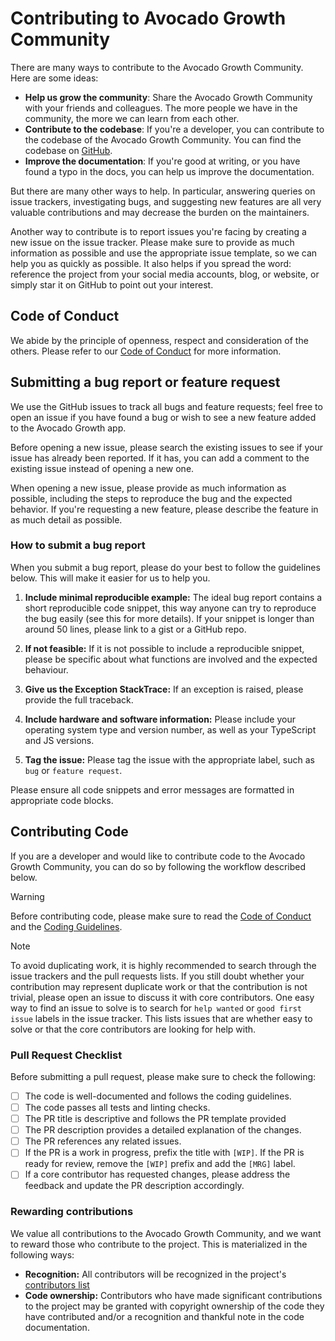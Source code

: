 # Contributing to Avocado Growth Community

There are many ways to contribute to the Avocado Growth Community. Here are some ideas:

- **Help us grow the community**: Share the Avocado Growth Community with your friends and colleagues. The more people we have in the community, the more we can learn from each other.
- **Contribute to the codebase**: If you're a developer, you can contribute to the codebase of the Avocado Growth Community. You can find the codebase on [GitHub](https://github.com/quentinhaenn/avocadoGrowthDjango).
- **Improve the documentation**: If you're good at writing, or you have found a typo in the docs, you can help us improve the documentation.

But there are many other ways to help. In particular, answering queries on issue trackers, investigating bugs, and suggesting new features are all very valuable contributions and may decrease the burden on the maintainers.

Another way to contribute is to report issues you're facing by creating a new issue on the issue tracker. Please make sure to provide as much information as possible and use the appropriate issue template, so we can help you as quickly as possible. It also helps if you spread the word: reference the project from your social media accounts, blog, or website, or simply star it on GitHub to point out your interest.


## Code of Conduct
We abide by the principle of openness, respect and consideration of the others. Please refer to our [Code of Conduct](CODE_OF_CONDUCT.md) for more information.

## Submitting a bug report or feature request

We use the GitHub issues to track all bugs and feature requests; feel free to open an issue if you have found a bug or wish to see a new feature added to the Avocado Growth app.

Before opening a new issue, please search the existing issues to see if your issue has already been reported. If it has, you can add a comment to the existing issue instead of opening a new one.

When opening a new issue, please provide as much information as possible, including the steps to reproduce the bug and the expected behavior. If you're requesting a new feature, please describe the feature in as much detail as possible.

### How to submit a bug report

When you submit a bug report, please do your best to follow the guidelines below. This will make it easier for us to help you.

1. **Include minimal reproducible example:** The ideal bug report contains a short reproducible code snippet, this way anyone can try to reproduce the bug easily (see this for more details). If your snippet is longer than around 50 lines, please link to a gist or a GitHub repo.

2. **If not feasible:** If it is not possible to include a reproducible snippet, please be specific about what functions are involved and the expected behaviour.

3. **Give us the Exception StackTrace:** If an exception is raised, please provide the full traceback.

4. **Include hardware and software information:** Please include your operating system type and version number, as well as your TypeScript and JS versions.
5. **Tag the issue:** Please tag the issue with the appropriate label, such as `bug` or `feature request`.

Please ensure all code snippets and error messages are formatted in appropriate code blocks.

## Contributing Code

If you are a developer and would like to contribute code to the Avocado Growth Community, you can do so by following the workflow described below.

> [!WARNING]
> Before contributing code, please make sure to read the [Code of Conduct](CODE_OF_CONDUCT.md) and the [Coding Guidelines](GUIDELINES.md).


> [!NOTE]
> To avoid duplicating work, it is highly recommended to search through the issue trackers and the pull requests lists. If you still doubt whether your contribution may represent duplicate work or that the contribution is not trivial, please open an issue to discuss it with core contributors.
> One easy way to find an issue to solve is to search for `help wanted` or `good first issue` labels in the issue tracker. This lists issues that are whether easy to solve or that the core contributors are looking for help with.

### Pull Request Checklist

Before submitting a pull request, please make sure to check the following:

- [ ] The code is well-documented and follows the coding guidelines.
- [ ] The code passes all tests and linting checks.
- [ ] The PR title is descriptive and follows the PR template provided
- [ ] The PR description provides a detailed explanation of the changes.
- [ ] The PR references any related issues.
- [ ] If the PR is a work in progress, prefix the title with `[WIP]`. If the PR is ready for review, remove the `[WIP]` prefix and add the `[MRG]` label.
- [ ] If a core contributor has requested changes, please address the feedback and update the PR description accordingly.

### Rewarding contributions

We value all contributions to the Avocado Growth Community, and we want to reward those who contribute to the project. This is materialized in the following ways:

- **Recognition:** All contributors will be recognized in the project's [contributors list]()
- **Code ownership:** Contributors who have made significant contributions to the project may be granted with copyright ownership of the code they have contributed and/or a recognition and thankful note in the code documentation.
